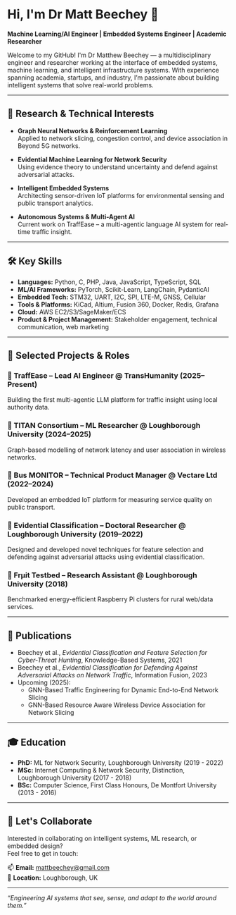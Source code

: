 # Hi, I'm Dr Matt Beechey 👋

**Machine Learning/AI Engineer | Embedded Systems Engineer | Academic Researcher**

Welcome to my GitHub! I'm Dr Matthew Beechey — a multidisciplinary engineer and researcher working at the interface of embedded systems, machine learning, and intelligent infrastructure systems. With experience spanning academia, startups, and industry, I’m passionate about building intelligent systems that solve real-world problems.

---

## 🧠 Research & Technical Interests

- **Graph Neural Networks & Reinforcement Learning**  
  Applied to network slicing, congestion control, and device association in Beyond 5G networks.

- **Evidential Machine Learning for Network Security**  
  Using evidence theory to understand uncertainty and defend against adversarial attacks.

- **Intelligent Embedded Systems**  
  Architecting sensor-driven IoT platforms for environmental sensing and public transport analytics.

- **Autonomous Systems & Multi-Agent AI**  
  Current work on TraffEase – a multi-agentic language AI system for real-time traffic insight.

---

## 🛠️ Key Skills

- **Languages:** Python, C, PHP, Java, JavaScript, TypeScript, SQL  
- **ML/AI Frameworks:** PyTorch, Scikit-Learn, LangChain, PydanticAI  
- **Embedded Tech:** STM32, UART, I2C, SPI, LTE-M, GNSS, Cellular
- **Tools & Platforms:** KiCad, Altium, Fusion 360, Docker, Redis, Grafana  
- **Cloud:** AWS EC2/S3/SageMaker/ECS  
- **Product & Project Management:** Stakeholder engagement, technical communication, web marketing

---

## 📂 Selected Projects & Roles

### 🔹 TraffEase – Lead AI Engineer @ TransHumanity (2025–Present)
Building the first multi-agentic LLM platform for traffic insight using local authority data.

### 🔹 TITAN Consortium – ML Researcher @ Loughborough University (2024–2025)
Graph-based modelling of network latency and user association in wireless networks.

### 🔹 Bus MONITOR – Technical Product Manager @ Vectare Ltd (2022–2024)
Developed an embedded IoT platform for measuring service quality on public transport.

### 🔹 Evidential Classification – Doctoral Researcher @ Loughborough University (2019–2022)
Designed and developed novel techniques for feature selection and defending against adversarial attacks using evidential classification.

### 🔹 Frμit Testbed – Research Assistant @ Loughborough University (2018)
Benchmarked energy-efficient Raspberry Pi clusters for rural web/data services.

---

## 🧾 Publications

- Beechey et al., *Evidential Classification and Feature Selection for Cyber-Threat Hunting*, Knowledge-Based Systems, 2021  
- Beechey et al., *Evidential Classification for Defending Against Adversarial Attacks on Network Traffic*, Information Fusion, 2023  
- Upcoming (2025):  
  - GNN-Based Traffic Engineering for Dynamic End-to-End Network Slicing  
  - GNN-Based Resource Aware Wireless Device Association for Network Slicing

---

## 🎓 Education

- **PhD:** ML for Network Security, Loughborough University (2019 - 2022)  
- **MSc:** Internet Computing & Network Security, Distinction, Loughborough University (2017 - 2018)  
- **BSc:** Computer Science, First Class Honours, De Montfort University (2013 - 2016)

---

## 🤝 Let's Collaborate

Interested in collaborating on intelligent systems, ML research, or embedded design?  
Feel free to get in touch:

📫 **Email:** mattbeechey@gmail.com  
📍 **Location:** Loughborough, UK  

---

_“Engineering AI systems that see, sense, and adapt to the world around them.”_
